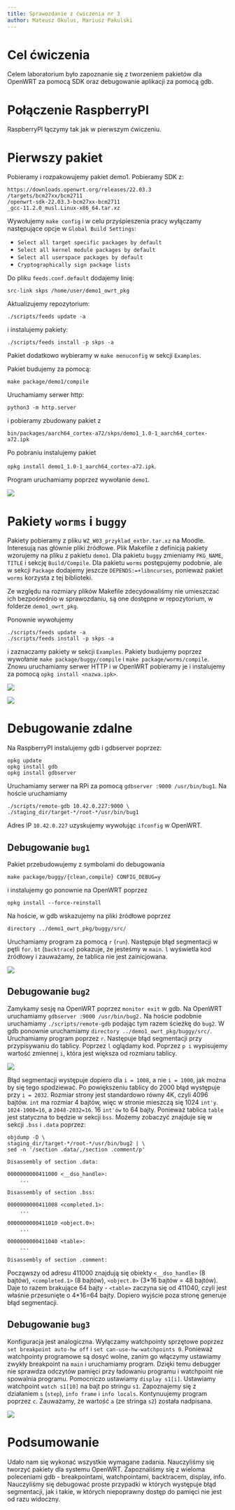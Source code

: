 ```yaml
---
title: Sprawozdanie z ćwiczenia nr 3
author: Mateusz Okulus, Mariusz Pakulski
---
```


# Cel ćwiczenia

Celem laboratorium było zapoznanie się z tworzeniem pakietów dla OpenWRT za
pomocą SDK oraz debugowanie aplikacji za pomocą gdb.

# Połączenie RaspberryPI

RaspberryPI łączymy tak jak w pierwszym ćwiczeniu.

# Pierwszy pakiet

Pobieramy i rozpakowujemy pakiet demo1. Pobieramy SDK z:

```
https://downloads.openwrt.org/releases/22.03.3
/targets/bcm27xx/bcm2711
/openwrt-sdk-22.03.3-bcm27xx-bcm2711
_gcc-11.2.0_musl.Linux-x86_64.tar.xz
```

Wywołujemy `make config` i w celu przyśpieszenia pracy wyłączamy następujące opcje w `Global Build Settings`:

- `Select all target specific packages by default`
- `Select all kernel module packages by default`
- `Select all userspace packages by default`
- `Cryptographically sign package lists`

Do pliku `feeds.conf.default` dodajemy linię:

`src-link skps /home/user/demo1_owrt_pkg`

Aktualizujemy repozytorium:

`./scripts/feeds update -a`

i instalujemy pakiety:

`./scripts/feeds install -p skps -a`

Pakiet dodatkowo wybieramy w `make menuconfig` w sekcji `Examples`.

Pakiet budujemy za pomocą:

`make package/demo1/compile`

Uruchamiamy serwer http:

`python3 -m http.server`

i pobieramy zbudowany pakiet z

`bin/packages/aarch64_cortex-a72/skps/demo1_1.0-1_aarch64_cortex-a72.ipk`

Po pobraniu instalujemy pakiet

`opkg install demo1_1.0-1_aarch64_cortex-a72.ipk`.

Program uruchamiamy poprzez wywołanie `demo1`.

![](./lab3cw1.png)

# Pakiety `worms` i `buggy`

Pakiety pobieramy z pliku `WZ_W03_przyklad_extbr.tar.xz` na Moodle.
Interesują nas głównie pliki źródłowe. Plik Makefile z definicją pakiety
wzorujemy na pliku z pakietu `demo1`. Dla pakietu `buggy` zmieniamy
`PKG_NAME`, `TITLE` i sekcję `Build/Compile`. Dla pakietu `worms`
postępujemy podobnie, ale w sekcji `Package` dodajemy jeszcze
`DEPENDS:=+libncurses`, ponieważ pakiet `worms` korzysta z tej
biblioteki.

Ze względu na rozmiary plików Makefile zdecydowaliśmy nie umieszczać ich
bezpośrednio w sprawozdaniu, są one dostępne w repozytorium, w folderze `demo1_owrt_pkg`.

Ponownie wywołujemy
```
./scripts/feeds update -a
./scripts/feeds install -p skps -a
```
i zaznaczamy pakiety w sekcji `Examples`. Pakiety budujemy poprzez
wywołanie `make package/buggy/compile` i `make package/worms/compile`.
Znowu uruchamiamy serwer HTTP i w OpenWRT pobieramy je i instalujemy za
pomocą `opkg install <nazwa.ipk>`.

![](./lab3bugs.png)

![](./lab3worms.png)

# Debugowanie zdalne

Na RaspberryPI instalujemy gdb i gdbserver poprzez:
```
opkg update
opkg install gdb
opkg install gdbserver
```
Uruchamiamy serwer na RPi
za pomocą `gdbserver :9000 /usr/bin/bug1`.
Na hoście uruchamiamy
```
./scripts/remote-gdb 10.42.0.227:9000 \
./staging_dir/target-*/root-*/usr/bin/bug1
```

Adres IP `10.42.0.227` uzyskujemy wywołując `ifconfig` w OpenWRT.

## Debugowanie `bug1`

Pakiet przebudowujemy z symbolami do debugowania

`make package/buggy/{clean,compile} CONFIG_DEBUG=y`

i instalujemy go ponownie na OpenWRT poprzez

`opkg install --force-reinstall`

Na hoście, w gdb wskazujemy na pliki źródłowe poprzez

`directory ../demo1_owrt_pkg/buggy/src/`

Uruchamiamy program za pomocą `r` (`run`). Następuje błąd segmentacji w pętli `for`.
`bt` (`backtrace`) pokazuje, że jesteśmy w `main`.
`l` wyświetla kod źródłowy i zauważamy, że tablica nie jest zainicjowana.

![](./lab3bug1.png)

## Debugowanie `bug2`

Zamykamy sesję na OpenWRT poprzez `monitor exit` w gdb. Na OpenWRT
uruchamiamy `gdbserver :9000 /usr/bin/bug2.` Na hoście podobnie
uruchamiamy `./scripts/remote-gdb` podając tym razem ścieżkę do `bug2`.
W gdb ponownie uruchamiamy `directory ../demo1_owrt_pkg/buggy/src/`.
Uruchamiamy program poprzez `r`. Następuje błąd segmentacji przy przypisywaniu
do tablicy. Poprzez `l` oglądamy kod. Poprzez `p i` wypisujemy wartość
zmiennej `i`, która jest większa od rozmiaru tablicy.

![](./lab3bug2.png)


Błąd segmentacji występuje dopiero dla `i = 1008`, a nie `i = 1000`, jak można by się tego spodziewać.
Po powiększeniu tablicy do 2000 błąd występuje przy `i = 2032`. Rozmiar
strony jest standardowo równy 4K, czyli 4096 bajtów. `int` ma rozmiar 4
bajtów, więc w stronie mieszczą się 1024 `int'y`. `1024-1008=16`, a
`2048-2032=16`. 16 `int'ów` to 64 bajty.
Ponieważ tablica `table` jest statyczna to będzie w
sekcji `bss`. Możemy zobaczyć znajduje się w sekcji `.bss` i `.data`
poprzez:
```
objdump -D \
staging_dir/target-*/root-*/usr/bin/bug2 | \
sed -n '/section .data/,/section .comment/p'
```

```
Disassembly of section .data:

0000000000411000 <__dso_handle>:
	...

Disassembly of section .bss:

0000000000411008 <completed.1>:
	...

0000000000411010 <object.0>:
	...

0000000000411040 <table>:
	...

Disassembly of section .comment:

```

Począwszy od adresu 411000 znajdują się obiekty `<__dso_handle>` (8 bajtów),
`<completed.1>` (8 bajtów), `<object.0>` (3\*16 bajtów = 48 bajtów).
Daje to razem brakujące 64 bajty - `<table>` zaczyna się od 411040,
czyli jest właśnie przesunięte o 4\*16=64 bajty.
Dopiero wyjście poza stronę generuje błąd segmentacji.

## Debugowanie `bug3`

Konfiguracja jest analogiczna. Wyłączamy watchpointy sprzętowe poprzez `set breakpoint auto-hw off` i
`set can-use-hw-watchpoints 0`. Ponieważ watchpointy programowe są dosyć wolne, zanim go włączymy
ustawiamy zwykły breakpoint na `main` i uruchamiamy program. Dzięki temu debugger nie sprawdza odczytów
pamięci przy ładowaniu programu i watchpoint nie spowalnia programu. Pomocniczo ustawiamy `display s1[i]`.
Ustawiamy watchpoint `watch s1[10]` na bajt po stringu `s1`.
Zapoznajemy się z działaniem `s` (`step`), `info frame` i `info locals`.
Kontynuujemy program poprzez `c`. Zauważamy, że wartość `a` (ze stringa `s2`)
została nadpisana.

![](./lab3bug3.png)

# Podsumowanie

Udało nam się wykonać wszystkie wymagane zadania. Nauczyliśmy się tworzyć pakiety dla systemu
OpenWRT. Zapoznaliśmy się z wieloma poleceniami gdb - breakpointami, watchpointami, backtracem,
display, info. Nauczyliśmy się debugować proste przypadki w których występuje błąd segmentacji,
jak i takie, w których niepoprawny dostęp do pamięci nie jest od razu widoczny.
